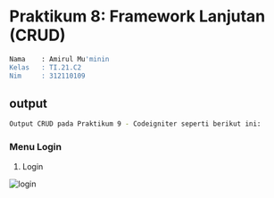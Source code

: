 # Praktikum 8: Framework Lanjutan (CRUD)

```bash
Nama    : Amirul Mu'minin
Kelas   : TI.21.C2
Nim     : 312110109
```

## output

```bash
Output CRUD pada Praktikum 9 - Codeigniter seperti berikut ini:
```

### Menu Login

1. Login

![login](images/login.png)



